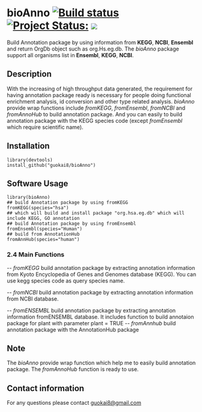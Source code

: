 # bioAnno <a href="https://travis-ci.org/guokai8/bioAnno"><img src="https://travis-ci.org/guokai8/bioAnno.svg" alt="Build status"></a>  [![Project Status:](http://www.repostatus.org/badges/latest/active.svg)](http://www.repostatus.org/#active) [![](https://img.shields.io/badge/devel%20version-0.0.6-green.svg)](https://github.com/guokai8/bioAnno)    

Build Annotation package by using information from __KEGG__, __NCBI__, __Ensembl__ and return OrgDb object such as org.Hs.eg.db. The _bioAnno_ package support all organisms list in __Ensembl__, __KEGG__, __NCBI__.  
## Description
With the increasing of high throughput data generated, the requirement for
having annotation package ready is necessary for people doing functional 
enrichment analysis, id conversion and other type related analysis.
_bioAnno_ provide wrap functions include _fromKEGG_, _fromEnsembl_, 
_fromNCBI_ and _fromAnnoHub_ to build annotation package. 
And you can easily to build annotation package with 
the KEGG species code (except _fromEnsembl_ which require scientific name).
## Installation
```
library(devtools)
install_github("guokai8/bioAnno")
``` 

## Software Usage

```
library(bioAnno)
## build Annotation package by using fromKEGG
fromKEGG(species="hsa")
## which will build and install package "org.hsa.eg.db" which will include KEGG, GO annotation 
## build Annotation package by using fromEnsembl 
fromEnsembl(species="Human")
## build from AnnotationHub
fromAnnHub(species="human")
```
### 2.4 Main Functions
--  _fromKEGG_ build annotation package by extracting annotation information 
    from Kyoto Encyclopedia of Genes and Genomes database (KEGG). 
    You can use kegg species code as query species name.

-- _fromNCBI_ build annotation package by extracting annotation information from
    NCBI database.

-- _fromENSEMBL_ build annotation package by extracting annotation information 
    fromENSEMBL database. It includes function to build annotaion package for 
    plant with parameter plant = TRUE
-- _fromAnnhub_ build annotation package with the AnnotationHub package 
## Note
The _bioAnno_ provide wrap function which help me to easily build annotation package.
The _fromAnnoHub_ function is ready to use. 

## Contact information

For any questions please contact guokai8@gmail.com
